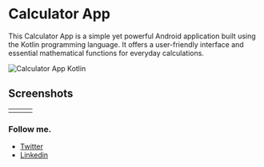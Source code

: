 # Calculator App

This Calculator App is a simple yet powerful Android application built using the Kotlin programming language. It offers a user-friendly interface and essential mathematical functions for everyday calculations.

<img src="https://i.postimg.cc/8cV0CphQ/04.png" alt="Calculator App Kotlin" >


## Screenshots
<table style="border: none;">
  <tr>
    <td><img src="https://i.postimg.cc/GmpStSs2/01.png" alt=""</td>
    <td><img src="https://i.postimg.cc/KY699Gpk/02.png" alt=""</td>
    <td><img src="https://i.postimg.cc/44b85T6y/03.png" alt=""</td>
  </tr>

</table>


### Follow me.
- [Twitter](https://twitter.com/rohandsilva8)
-  [Linkedin](https://linkedin.com/in/rohandesilva8)
